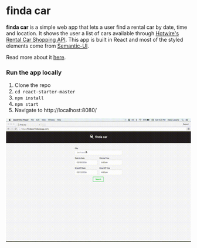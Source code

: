 # finda car

**finda car** is a simple web app that lets a user find a rental car by date, time and location. It shows the user a list of cars available through [Hotwire's Rental Car Shopping API](http://developer.hotwire.com/docs/Rental_Car_Shopping_API). This app is built in React and most of the styled elements come from [Semantic-UI](http://semantic-ui.com/).

Read more about it [here](http://cutofmyjib.github.io/finda-car.html).

### Run the app locally
1. Clone the repo
2. `cd react-starter-master`
2. `npm install`
3. `npm start`
4. Navigate to http://localhost:8080/

![](demo-findacar.gif)